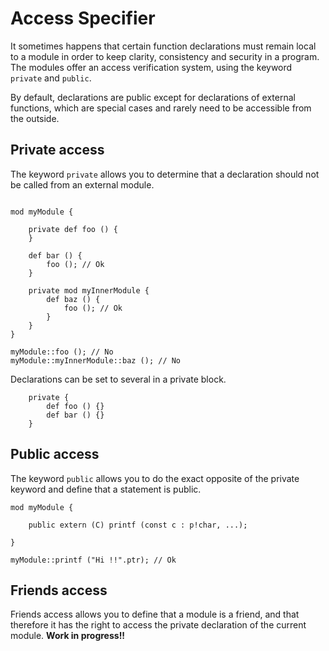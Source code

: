 # Access Specifier 


It sometimes happens that certain function declarations must remain local to a module in order to keep clarity, consistency and security in a program. The modules offer an access verification system, using the keyword `private` and `public`.

By default, declarations are public except for declarations of external functions, which are special cases and rarely need to be accessible from the outside.

## Private access 

The keyword `private` allows you to determine that a declaration should not be called from an external module.

```ymir

mod myModule {

	private def foo () {
	}
	
	def bar () {
		foo (); // Ok
	}
	
	private mod myInnerModule {
		def baz () {
			foo (); // Ok
		}
	}
}

myModule::foo (); // No
myModule::myInnerModule::baz (); // No
```

Declarations can be set to several in a private block.

```ymir
	private {
		def foo () {}
		def bar () {}		
	}
```


## Public access

The keyword `public` allows you to do the exact opposite of the private keyword and define that a statement is public.

```ymir
mod myModule {

	public extern (C) printf (const c : p!char, ...);

}

myModule::printf ("Hi !!".ptr); // Ok
```


## Friends access

Friends access allows you to define that a module is a friend, and that therefore it has the right to access the private declaration of the current module. **Work in progress!!**

